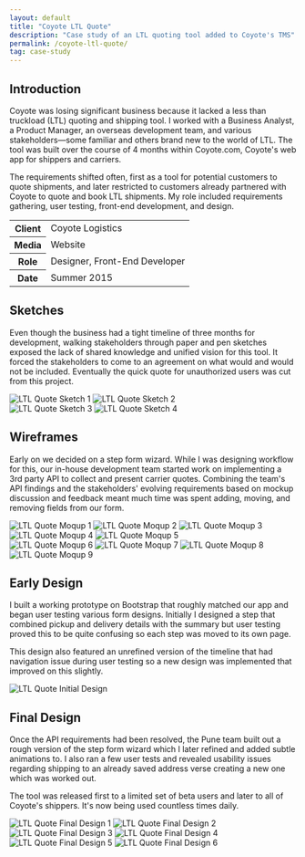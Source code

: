 ```yaml
---
layout: default
title: "Coyote LTL Quote"
description: "Case study of an LTL quoting tool added to Coyote's TMS"
permalink: /coyote-ltl-quote/
tag: case-study
---
```


<section>
	<h2 class="visually-hidden">Introduction</h2>
	<div>
		<p>Coyote was losing significant business because it lacked a less than truckload (LTL) quoting and shipping tool. I worked with a Business Analyst, a Product Manager, an overseas development team, and various stakeholders&mdash;some familiar and others brand new to the world of LTL. The tool was built over the course of 4 months within Coyote.com, Coyote's web app for shippers and carriers.</p>
		<p>The requirements shifted often, first as a tool for potential customers to quote shipments, and later restricted to customers already partnered with Coyote to quote and book LTL shipments. My role included requirements gathering, user testing, front-end development, and design.</p>
	</div>
	<div>
		<table>
			<tbody>
				<tr>
					<th>Client</th>
					<td>Coyote Logistics</td>
				</tr>
				<tr>
					<th>Media</th>
					<td>Website</td>
				</tr>
				<tr>
					<th>Role</th>
					<td>Designer, Front-End Developer</td>
				</tr>
				<tr>
					<th>Date</th>
					<td>Summer 2015</td>
				</tr>
			</tbody>
		</table>
	</div>
</section>
<section>
	<div>
		<h2>Sketches</h2>
		<p>Even though the business had a tight timeline of three months for development, walking stakeholders through paper and pen sketches exposed the lack of shared knowledge and unified vision for this tool. It forced the stakeholders to come to an agreement on what would and would not be included. Eventually the quick quote for unauthorized users was cut from this project.</p>
	</div>
	<div>
		<img src="https://jessetrippe-cdn-173419.appspot.com/ltl-sketch-1.jpg" alt="LTL Quote Sketch 1">
		<img src="https://jessetrippe-cdn-173419.appspot.com/ltl-sketch-2.jpg" alt="LTL Quote Sketch 2">
	</div>
	<div>
		<img src="https://jessetrippe-cdn-173419.appspot.com/ltl-sketch-3.jpg" alt="LTL Quote Sketch 3">
		<img src="https://jessetrippe-cdn-173419.appspot.com/ltl-sketch-4.jpg" alt="LTL Quote Sketch 4">
	</div>
</section>
<section>
	<div>
		<h2>Wireframes</h2>
		<p>Early on we decided on a step form wizard. While I was designing workflow for this, our in-house development team started work on implementing a 3rd party API to collect and present carrier quotes. Combining the team's API findings and the stakeholders' evolving requirements based on mockup discussion and feedback meant much time was spent adding, moving, and removing fields from our form.</p>
	</div>
	<div>
		<img src="https://jessetrippe-cdn-173419.appspot.com/ltl-moqup-0.png" alt="LTL Quote Moqup 1">
		<img src="https://jessetrippe-cdn-173419.appspot.com/ltl-moqup-1.png" alt="LTL Quote Moqup 2">
		<img src="https://jessetrippe-cdn-173419.appspot.com/ltl-moqup-2.png" alt="LTL Quote Moqup 3">
		<img src="https://jessetrippe-cdn-173419.appspot.com/ltl-moqup-3.png" alt="LTL Quote Moqup 4">
		<img src="https://jessetrippe-cdn-173419.appspot.com/ltl-moqup-4.png" alt="LTL Quote Moqup 5">
	</div>
	<div>
		<img src="https://jessetrippe-cdn-173419.appspot.com/ltl-moqup-5.png" alt="LTL Quote Moqup 6">
		<img src="https://jessetrippe-cdn-173419.appspot.com/ltl-moqup-6.png" alt="LTL Quote Moqup 7">
		<img src="https://jessetrippe-cdn-173419.appspot.com/ltl-moqup-7.png" alt="LTL Quote Moqup 8">
		<img src="https://jessetrippe-cdn-173419.appspot.com/ltl-moqup-8.png" alt="LTL Quote Moqup 9">
	</div>
</section>
<section>
	<div>
		<h2>Early Design</h2>
		<p>I built a working prototype on Bootstrap that roughly matched our app and began user testing various form designs. Initially I designed a step that combined pickup and delivery details with the summary but user testing proved this to be quite confusing so each step was moved to its own page.</p>
		<p>This design also featured an unrefined version of the timeline that had navigation issue during user testing so a new design was implemented that improved on this slightly.</p>
	</div>
	<div class="span-2">
		<img src="https://jessetrippe-cdn-173419.appspot.com/ltl-initial-3b.png" alt="LTL Quote Initial Design">
	</div>
</section>
<section>
	<div>
		<h2>Final Design</h2>
		<p>Once the API requirements had been resolved, the Pune team built out a rough version of the step form wizard which I later refined and added subtle animations to. I also ran a few user tests and revealed usability issues regarding shipping to an already saved address verse creating a new one which was worked out.</p>
		<p>The tool was released first to a limited set of beta users and later to all of Coyote's shippers. It's now being used countless times daily.</p>
	</div>
	<div class="span-2">
		<img src="https://jessetrippe-cdn-173419.appspot.com/ltl-1.png" alt="LTL Quote Final Design 1">
		<img src="https://jessetrippe-cdn-173419.appspot.com/ltl-2.png" alt="LTL Quote Final Design 2">
		<img src="https://jessetrippe-cdn-173419.appspot.com/ltl-3.png" alt="LTL Quote Final Design 3">
		<img src="https://jessetrippe-cdn-173419.appspot.com/ltl-4.png" alt="LTL Quote Final Design 4">
		<img src="https://jessetrippe-cdn-173419.appspot.com/ltl-5.png" alt="LTL Quote Final Design 5">
		<img src="https://jessetrippe-cdn-173419.appspot.com/ltl-6.png" alt="LTL Quote Final Design 6">
	</div>
</section>
